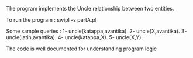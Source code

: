 The program implements the Uncle relationship between two entities.

To run the program : swipl -s partA.pl

Some sample queries : 
1- uncle(katappa,avantika).
2- uncle(X,avantika).
3- uncle(jatin,avantika).
4- uncle(katappa,X).
5- uncle(X,Y). 

The code is well documented for understanding program logic